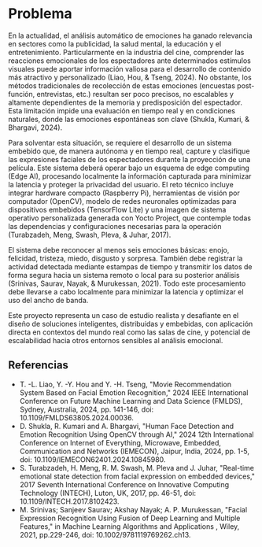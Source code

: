 # Problema
En la actualidad, el análisis automático de emociones ha ganado relevancia en sectores como la publicidad, la salud mental, la educación y el entretenimiento. Particularmente en la industria del cine, comprender las reacciones emocionales de los espectadores ante determinados estímulos visuales puede aportar información valiosa para el desarrollo de contenido más atractivo y personalizado (Liao, Hou, & Tseng, 2024). No obstante, los métodos tradicionales de recolección de estas emociones (encuestas post-función, entrevistas, etc.) resultan ser poco precisos, no escalables y altamente dependientes de la memoria y predisposición del espectador. Esta limitación impide una evaluación en tiempo real y en condiciones naturales, donde las emociones espontáneas son clave (Shukla, Kumari, & Bhargavi, 2024).

Para solventar esta situación, se requiere el desarrollo de un sistema embebido que, de manera autónoma y en tiempo real, capture y clasifique las expresiones faciales de los espectadores durante la proyección de una película. Este sistema deberá operar bajo un esquema de edge computing (Edge AI), procesando localmente la información capturada para minimizar la latencia y proteger la privacidad del usuario. El reto técnico incluye integrar hardware compacto (Raspberry Pi), herramientas de visión por computador (OpenCV), modelo de redes neuronales optimizadas para dispositivos embebidos (TensorFlow Lite) y una imagen de sistema operativo personalizada generada con Yocto Project, que contemple todas las dependencias y configuraciones necesarias para la operación (Turabzadeh, Meng, Swash, Pleva, & Juhar, 2017).

El sistema debe reconocer al menos seis emociones básicas: enojo, felicidad, tristeza, miedo, disgusto y sorpresa. También debe registrar la actividad detectada mediante estampas de tiempo y transmitir los datos de forma segura hacia un sistema remoto o local para su posterior análisis (Srinivas, Saurav, Nayak, & Murukessan, 2021). Todo este procesamiento debe llevarse a cabo localmente para minimizar la latencia y optimizar el uso del ancho de banda.

Este proyecto representa un caso de estudio realista y desafiante en el diseño de soluciones inteligentes, distribuidas y embebidas, con aplicación directa en contextos del mundo real como las salas de cine, y potencial de escalabilidad hacia otros entornos sensibles al análisis emocional.

## Referencias
- T. -L. Liao, Y. -Y. Hou and Y. -H. Tseng, "Movie Recommendation System Based on Facial Emotion Recognition," 2024 IEEE International Conference on Future Machine Learning and Data Science (FMLDS), Sydney, Australia, 2024, pp. 141-146, doi: 10.1109/FMLDS63805.2024.00036.
- D. Shukla, R. Kumari and A. Bhargavi, "Human Face Detection and Emotion Recognition Using OpenCV through AI," 2024 12th International Conference on Internet of Everything, Microwave, Embedded, Communication and Networks (IEMECON), Jaipur, India, 2024, pp. 1-5, doi: 10.1109/IEMECON62401.2024.10845980.
- S. Turabzadeh, H. Meng, R. M. Swash, M. Pleva and J. Juhar, "Real-time emotional state detection from facial expression on embedded devices," 2017 Seventh International Conference on Innovative Computing Technology (INTECH), Luton, UK, 2017, pp. 46-51, doi: 10.1109/INTECH.2017.8102423.
- M. Srinivas; Sanjeev Saurav; Akshay Nayak; A. P. Murukessan, "Facial Expression Recognition Using Fusion of Deep Learning and Multiple Features," in Machine Learning Algorithms and Applications , Wiley, 2021, pp.229-246, doi: 10.1002/9781119769262.ch13.